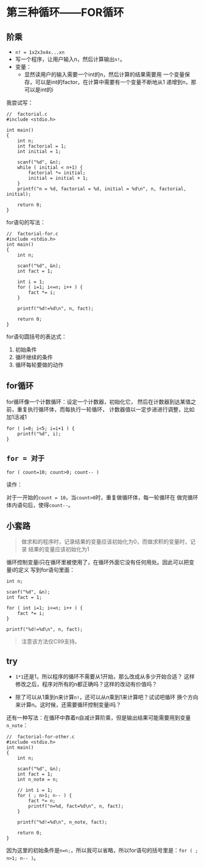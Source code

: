 # 第三种循环——FOR循环

## 阶乘

- `n! = 1x2x3x4x...xn`
- 写一个程序，让用户输入n，然后计算输出`n!`。
- 变量：
	- 显然读用户的输入需要一个int的n，然后计算的结果需要用
一个变量保存，可以是int的factor，在计算中需要有一个变量不断地从1
递增到n，那可以是int的i


我尝试写：

```
//	factorial.c
#include <stdio.h>

int main()
{
	int n;
	int factorial = 1;
	int initial = 1;

	scanf("%d", &n);
	while ( initial < n+1) {
		factorial *= initial;
		initial = initial + 1;
	}
	printf("n = %d, factorial = %d, initial = %d\n", n, factorial, initial);

	return 0;
}
```

for语句的写法：

```
//	factorial-for.c
#include <stdio.h>
int main()
{
	int n;

	scanf("%d", &n);
	int fact = 1;

	int i = 1;
	for ( i=1; i<=n; i++ ) {
		fact *= i;
	}

	printf("%d!=%d\n", n, fact);

	return 0;
}
```

for语句圆括号的表达式：

1. 初始条件
2. 循环继续的条件
3. 循环每轮要做的动作

## for循环

for循环像一个计数循环：设定一个计数器，初始化它，
然后在计数器到达某值之前，重复执行循环体，而每执行一轮循环，
计数器值以一定步进进行调整，比如加1活减1

```
for ( i=0; i<5; i=i+1 ) {
	printf("%d", i);
}
```

## `for = 对于`

`for ( count=10; count>0; count-- )`

读作：

对于一开始的`count = 10`，当`count>0`时，重复做循环体，每一轮循环在
做完循环体内语句后，使得`count--`。

## 小套路

> 做求和的程序时，记录结果的变量应该初始化为0，而做求积的变量时，记录
结果的变量应该初始化为1

循环控制变量i只在循环里被使用了，在循环外面它没有任何用处。因此可以把变量i的定义
写到for语句里面：

```
int n;

scanf("%d", &n);
int fact = 1;

for ( int i=1; i<=n; i++ ) {
	fact *= i;
}

printf("%d!=%d\n", n, fact);
```

> 注意该方法仅C99支持。

## try

- `1*1`还是1，所以程序的循环不需要从1开始，那么改成从多少开始合适？
这样修改之后，程序对所有的n都正确吗？这样的改动有价值吗？

- 除了可以从1乘到n来计算`n!`，还可以从n乘到1来计算吧？试试吧循环
换个方向来计算n。这时候，还需要循环控制变量i吗？


还有一种写法：在循环中靠着n自减计算阶乘，但是输出结果可能需要用到变量`n_note`：

```
//	factorial-for-other.c
#include <stdio.h>
int main()
{
	int n;

	scanf("%d", &n);
	int fact = 1;
	int n_note = n;

	// int i = 1;
	for ( ; n>1; n-- ) {
		fact *= n;
		printf("n=%d, fact=%d\n", n, fact);
	}

	printf("%d!=%d\n", n_note, fact);

	return 0;
}
```

因为这里的初始条件是`n=n;`，所以我可以省略，所以for语句的括号里是：`for ( ; n>1; n-- )`。

